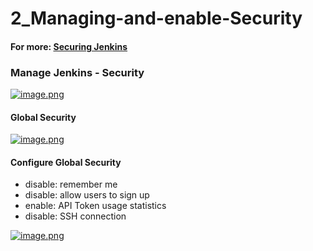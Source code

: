 # 2_Managing-and-enable-Security

#### For more: [Securing Jenkins](https://www.jenkins.io/doc/book/security/)

### Manage Jenkins - Security

[![image.png](https://bookstack.besthomelabevar.xyz/uploads/images/gallery/2024-06/scaled-1680-/TPCLn34DeqhcYvVr-image.png)](https://bookstack.besthomelabevar.xyz/uploads/images/gallery/2024-06/TPCLn34DeqhcYvVr-image.png)

#### Global Security

[![image.png](https://bookstack.besthomelabevar.xyz/uploads/images/gallery/2024-06/scaled-1680-/tiOz3XRYabkWERx4-image.png)](https://bookstack.besthomelabevar.xyz/uploads/images/gallery/2024-06/tiOz3XRYabkWERx4-image.png)

#### Configure Global Security

- disable: remember me
- disable: allow users to sign up
- enable: API Token usage statistics
- disable: SSH connection

[![image.png](https://bookstack.besthomelabevar.xyz/uploads/images/gallery/2024-06/scaled-1680-/lT8LKehEkdTkIcp4-image.png)](https://bookstack.besthomelabevar.xyz/uploads/images/gallery/2024-06/lT8LKehEkdTkIcp4-image.png)